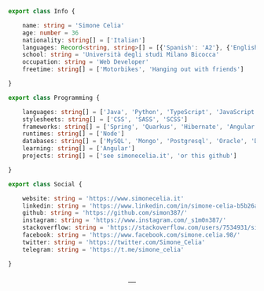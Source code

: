 ```ts
export class Info {

	name: string = 'Simone Celia'
	age: number = 36
	nationality: string[] = ['Italian']
	languages: Record<string, string>[] = [{'Spanish': 'A2'}, {'English': 'A2'}, {'Italian': 'native'}]
	school: string = 'Università degli studi Milano Bicocca'
	occupation: string = 'Web Developer'
	freetime: string[] = ['Motorbikes', 'Hanging out with friends']

}

export class Programming {

	languages: string[] = ['Java', 'Python', 'TypeScript', 'JavaScript', 'PHP', 'COBOL', 'Lua', 'AutoIt']
	stylesheets: string[] = ['CSS', 'SASS', 'SCSS']
	frameworks: string[] = ['Spring', 'Quarkus', 'Hibernate', 'Angular', 'React']
	runtimes: string[] = ['Node']
	databases: string[] = ['MySQL', 'Mongo', 'Postgresql', 'Oracle', 'DB2']
	learning: string[] = ['Angular']
	projects: string[] = ['see simonecelia.it', 'or this github']

}

export class Social {

	website: string = 'https://www.simonecelia.it'
	linkedin: string = 'https://www.linkedin.com/in/simone-celia-b5b26a5/'
	github: string = 'https://github.com/simon387/'
	instagram: string = 'https://www.instagram.com/_s1m0n387/'
	stackoverflow: string = 'https://stackoverflow.com/users/7534931/simone-celia'
	facebook: string = 'https://www.facebook.com/simone.celia.98/'
	twitter: string = 'https://twitter.com/Simone_Celia'
	telegram: string = 'https://t.me/simone_celia'

}
```

 <div align="center">
	<a target="_blank" href="https://www.linkedin.com/in/simone-celia-b5b26a5/">
		<img src="https://img.icons8.com/doodle/40/000000/linkedin--v2.png" alt=""/>
	</a>
	<a target="_blank" href="https://github.com/simon387/">
		<img src="https://img.icons8.com/doodle/40/000000/github--v1.png" alt=""/>
	</a>
	<a target="_blank" href="https://stackoverflow.com/users/7534931/simone-celia">
		<img src="https://img.icons8.com/external-tal-revivo-color-tal-revivo/40/000000/external-stack-overflow-is-a-question-and-answer-site-for-professional-logo-color-tal-revivo.png" alt=""/>
	</a>
	<a target="_blank" href="https://www.instagram.com/_s1m0n387/">
		<img src="https://img.icons8.com/doodle/40/000000/instagram-new--v2.png" alt=""/>
	</a>
	<a href="https://twitter.com/Simone_Celia">
		<img src="https://img.icons8.com/doodle/1x/twitter-squared--v2.png" alt=""/>
	</a>
</div>